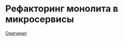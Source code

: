 # Рефакторинг монолита в микросервисы

[Оригинал](https://www.nginx.com/blog/refactoring-a-monolith-into-microservices/)